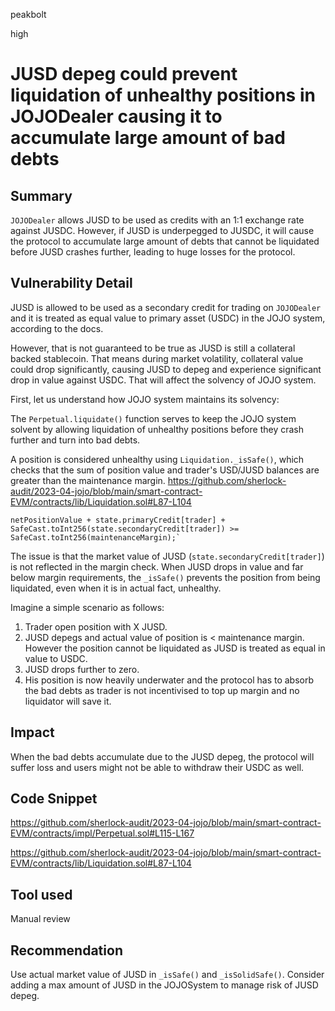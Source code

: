 peakbolt

high

# JUSD depeg could prevent liquidation of unhealthy positions in JOJODealer causing it to accumulate large amount of bad debts


## Summary
`JOJODealer` allows JUSD to be used as credits with an 1:1 exchange rate against JUSDC. However, if JUSD is underpegged to JUSDC, it will cause the protocol to accumulate large amount of debts that cannot be liquidated before JUSD crashes further, leading to huge losses for the protocol.


## Vulnerability Detail

JUSD is allowed to be used as a secondary credit for trading on `JOJODealer` and it is treated as equal value to primary asset (USDC) in the JOJO system, according to the docs.

However, that is not guaranteed to be true as JUSD is still a collateral backed stablecoin. That means during market volatility, collateral value could drop significantly, causing JUSD to depeg and experience significant drop in value against USDC. That will affect the solvency of JOJO system.

First, let us understand how JOJO system maintains its solvency:

The `Perpetual.liquidate()` function serves to keep the JOJO system solvent by allowing liquidation of unhealthy positions before they crash further and turn into bad debts.

A position is considered unhealthy using `Liquidation._isSafe()`, which checks that the sum of position value and trader's USD/JUSD balances are greater than the maintenance margin. 
https://github.com/sherlock-audit/2023-04-jojo/blob/main/smart-contract-EVM/contracts/lib/Liquidation.sol#L87-L104

```Solidity
netPositionValue + state.primaryCredit[trader] + SafeCast.toInt256(state.secondaryCredit[trader]) >= SafeCast.toInt256(maintenanceMargin);`
```

The issue is that the market value of JUSD (`state.secondaryCredit[trader]`) is not reflected in the margin check. When JUSD drops in value and far below margin requirements, the `_isSafe()` prevents the position from being liquidated, even when it is in actual fact, unhealthy.

Imagine a simple scenario as follows:
1. Trader open position with X JUSD.
2. JUSD depegs and actual value of position is < maintenance margin. However the position cannot be liquidated as JUSD is treated as equal in value to USDC. 
3. JUSD drops further to zero.
4. His position is now heavily underwater and the protocol has to absorb the bad debts as trader is not incentivised to top up margin and no liquidator will save it.


## Impact

When the bad debts accumulate due to the JUSD depeg, the protocol will suffer loss and users might not be able to withdraw their USDC as well.

## Code Snippet
https://github.com/sherlock-audit/2023-04-jojo/blob/main/smart-contract-EVM/contracts/impl/Perpetual.sol#L115-L167

https://github.com/sherlock-audit/2023-04-jojo/blob/main/smart-contract-EVM/contracts/lib/Liquidation.sol#L87-L104

## Tool used
Manual review

## Recommendation

Use actual market value of JUSD in `_isSafe()` and `_isSolidSafe()`. Consider adding a max amount of JUSD in the JOJOSystem to manage risk of JUSD depeg.